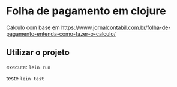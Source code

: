 # Folha de pagamento em clojure
Calculo com base em https://www.jornalcontabil.com.br/folha-de-pagamento-entenda-como-fazer-o-calculo/

## Utilizar o projeto
execute:
`lein run`

teste
`lein test`

